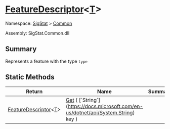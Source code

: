 # [FeatureDescriptor](./FeatureDescriptor-1.md)\<[T](./FeatureDescriptor-1.md)>

Namespace: [SigStat]() > [Common](./README.md)

Assembly: SigStat.Common.dll

## Summary
Represents a feature with the type `type`

## Static Methods

| Return | Name | Summary | 
| --- | --- | --- | 
| [FeatureDescriptor](./FeatureDescriptor-1.md)\<[T](./FeatureDescriptor-1.md)> | [Get](./Methods/FeatureDescriptor`1-100663422.md) ( [`String`](https://docs.microsoft.com/en-us/dotnet/api/System.String) key ) |  | 


